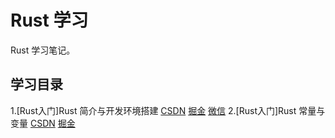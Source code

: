 # Rust 学习
Rust 学习笔记。

## 学习目录
1.[Rust入门]Rust 简介与开发环境搭建 
[CSDN](https://blog.csdn.net/zcfanbslst/article/details/137872031) 
[掘金](https://juejin.cn/post/7358647992608505919) 
[微信](https://mp.weixin.qq.com/s?__biz=MzI1NjQ3NTE0Ng==&mid=2247483810&idx=1&sn=e2fff9712dbfcf387d8bed51a8cca178&chksm=ea2768c7dd50e1d116de6f3c00b8a45f8c60dfc97fa89a921a2225a4808eb1fcc9e8a68d2fb6&token=758911182&lang=zh_CN#rd)
2.[Rust入门]Rust 常量与变量 
[CSDN](https://blog.csdn.net/zcfanbslst/article/details/137920087) 
[掘金](https://juejin.cn/post/7359086027548065803)

